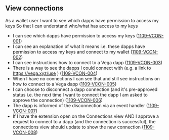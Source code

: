 ## View connections

As a wallet user I want to see which dapps have permission to access my keys So that I can understand who/what has access to my keys

- I can see which dapps have permission to access my keys (<a name="1109-VCON-001" href="#1109-VCON-001">1109-VCON-001</a>)
- I can see an explanation of what it means i.e. these dapps have permission to access my keys and connect to my wallet (<a name="1109-VCON-002" href="#1109-VCON-002">1109-VCON-002</a>)
- I can see instructions how to connect to a Vega dapp (<a name="1109-VCON-003" href="#1109-VCON-003">1109-VCON-003</a>)
- There is a way to see the dapps I could connect with (e.g. a link to https://vega.xyz/use ) (<a name="1109-VCON-004" href="#1109-VCON-004">1109-VCON-004</a>)
- When I have no connections I can see that and still see instructions on how to connect to a Vega dapp (<a name="1109-VCON-005" href="#1109-VCON-005">1109-VCON-005</a>)
- I can choose to disconnect a dapp connection (and it's pre-approved status i.e. the next time I want to connect the dapp I am asked to approve the connection) (<a name="1109-VCON-006" href="#1109-VCON-006">1109-VCON-006</a>)
- The dapp is informed of the disconnection via an event handler (<a name="1109-VCON-007" href="#1109-VCON-007">1109-VCON-007</a>)
- If I have the extension open on the Connections view AND I approve a request to connect to a dapp (and the connection is successful), the connections view should update to show the new connection (<a name="1109-VCON-008" href="#1109-VCON-008">1109-VCON-008</a>)
